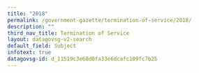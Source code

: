 ```yaml
---
title: "2018"
permalink: /government-gazette/termination-of-service/2018/
description: ""
third_nav_title: Termination of Service
layout: datagovsg-v2-search
default_field: Subject
infotext: true
datagovsg-id: d_11519c3e60d0fa33e6dcafc109fc7b25
---
```

